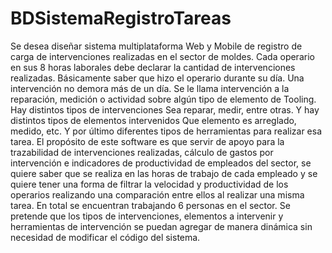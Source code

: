 # BDSistemaRegistroTareas
Se desea diseñar sistema multiplataforma Web y Mobile de registro de carga de intervenciones realizadas en el sector de moldes. Cada operario en sus 8 horas laborales debe declarar la cantidad de intervenciones realizadas. Básicamente saber que hizo el operario durante su día. Una intervención no demora más de un día. Se le llama intervención a la reparación, medición o actividad sobre algún tipo de elemento de Tooling. Hay distintos tipos de intervenciones Sea reparar, medir, entre otras. Y hay distintos tipos de elementos intervenidos Que elemento es arreglado, medido, etc. Y por último diferentes tipos de herramientas para realizar esa tarea. El propósito de este software es que servir de apoyo para la trazabilidad de intervenciones realizadas, cálculo de gastos por intervención e indicadores de productividad de empleados del sector, se quiere saber que se realiza en las horas de trabajo de cada empleado y se quiere tener una forma de filtrar la velocidad y productividad de los operarios realizando una comparación entre ellos al realizar una misma tarea.  En total se encuentran trabajando 6 personas en el sector. Se pretende que los tipos de intervenciones, elementos a intervenir y herramientas de intervención se puedan agregar de manera dinámica sin necesidad de modificar el código del sistema.
